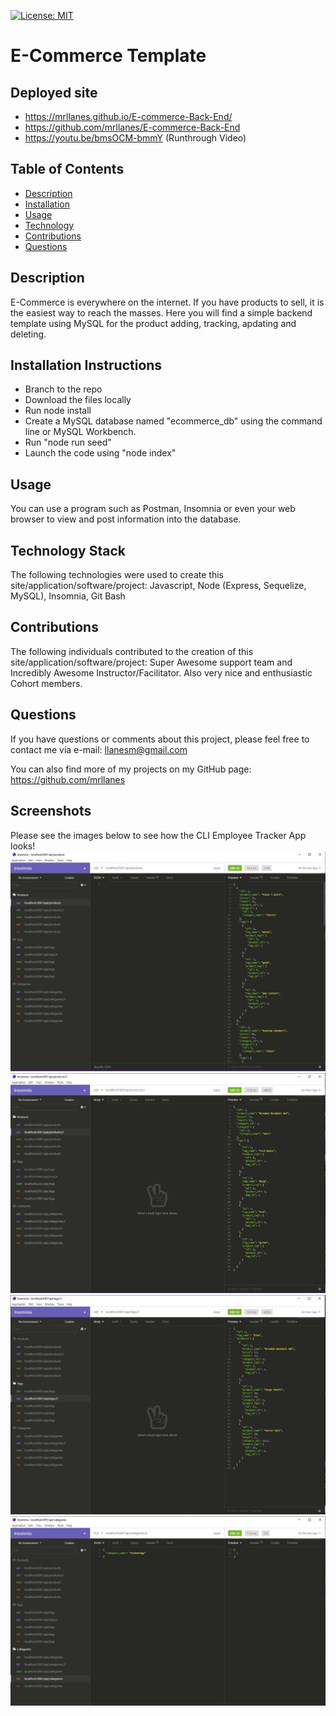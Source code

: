 [![License: MIT](https://img.shields.io/badge/License-MIT-yellow.svg)](https://opensource.org/licenses/MIT)

# E-Commerce Template

## Deployed site

-   https://mrllanes.github.io/E-commerce-Back-End/
-   https://github.com/mrllanes/E-commerce-Back-End
-   https://youtu.be/bmsOCM-bmmY (Runthrough Video)

## Table of Contents

-   [Description](#description)
-   [Installation](#installation)
-   [Usage](#usage)
-   [Technology](#technology)
-   [Contributions](#contributions)
-   [Questions](#questions)

## Description

E-Commerce is everywhere on the internet. If you have products to sell, it is the easiest way to reach the masses. Here you will find a simple backend template using MySQL for the product adding, tracking, apdating and deleting.

## Installation Instructions

-   Branch to the repo
-   Download the files locally
-   Run node install
-   Create a MySQL database named "ecommerce_db" using the command line or MySQL Workbench.
-   Run "node run seed"
-   Launch the code using "node index"

## Usage

You can use a program such as Postman, Insomnia or even your web browser to view and post information into the database.

## Technology Stack

The following technologies were used to create this site/application/software/project:
Javascript, Node (Express, Sequelize, MySQL), Insomnia, Git Bash

## Contributions

The following individuals contributed to the creation of this site/application/software/project:
Super Awesome support team and Incredibly Awesome Instructor/Facilitator. Also very nice and enthusiastic Cohort members.

## Questions

If you have questions or comments about this project, please feel free to contact me via e-mail:
llanesm@gmail.com

You can also find more of my projects on my GitHub page:
https://github.com/mrllanes

## Screenshots

Please see the images below to see how the CLI Employee Tracker App looks!
![E-Commerce App Image 1](./assets/readme-images/ecommerce-image1.JPG)
![E-Commerce App Image 2](./assets/readme-images/ecommerce-image2.JPG)
![E-Commerce App Image 3](./assets/readme-images/ecommerce-image3.JPG)
![E-Commerce App Image 4](./assets/readme-images/ecommerce-image4.JPG)

